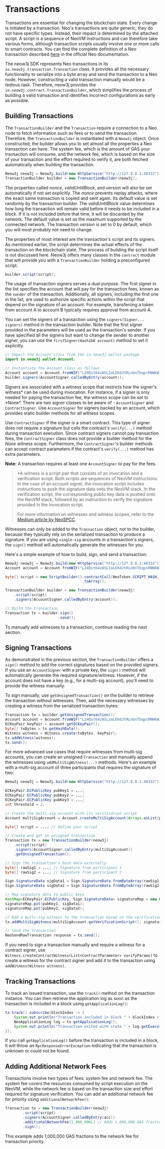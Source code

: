 # Transactions

Transactions are essential for changing the blockchain state. Every change is initiated by a transaction. Neo's transactions are quite generic; they do not have specific types. Instead, their impact is determined by the attached script. A script is a sequence of NeoVM instructions and can therefore take various forms, although transaction scripts usually involve one or more calls to smart contracts. You can find the complete definition of a Neo transaction described [here](https://docs.neo.org/docs/en-us/basic/concept/transaction.html) in the official Neo documentation.

The neow3j SDK represents Neo transactions in its `io.neow3j.transaction.Transaction` class. It provides all the necessary functionality to serialize into a byte array and send the transaction to a Neo node. However, constructing a valid transaction manually would be a tedious task. Therefore, neow3j provides the `io.neow3j.contract.TransactionBuilder`, which simplifies the process of building a valid transaction and identifies incorrect configurations as early as possible.

## Building Transactions

The `TransactionBuilder` and the `Transaction` require a connection to a Neo node to fetch information such as fees or to send the transaction. Therefore, the `TransactionBuilder` is instantiated with a `Neow3j` object. Once constructed, the builder allows you to set almost all the properties a Neo transaction can have. The system fee, which is the amount of GAS your transaction will consume, and the network fee, which is based on the size of your transaction and the effort required to verify it, are both fetched automatically when building the transaction.

```java
Neow3j neow3j = Neow3j.build(new HttpService("http://127.0.0.1:40332"));
TransactionBuilder builder = new TransactionBuilder(neow3j);
```

The properties called _nonce_, _validUntilBlock_, and _version_ will also be set automatically if not set explicitly. The _nonce_ prevents replay attacks, where the exact same transaction is copied and sent again. Its default value is set randomly by the transaction builder. The _validUntilBlock_ value determines how long the transaction will remain valid before it needs to be included in a block. If it is not included before that time, it will be discarded by the network. The default value is set as the maximum supported by the connected network. The transaction _version_ is set to 0 by default, which you will most probably not need to change.

The properties of most interest are the transaction's script and its signers. As mentioned earlier, the script determines the actual effects of the transaction on the blockchain state. The process of building the script itself is not discussed here. Neow3j offers many classes in the `contract` module that will provide you with a `TransactionBuilder` holding a preconfigured script.

```java
builder.script(script);
```

The usage of transaction signers serves a dual purpose. The first signer in the list specifies the account that will pay for the transaction fees, known as the `sender` of the transaction. Additionally, all signers, including the first one in the list, are used to authorize specific actions within the script that depend on the signature of an account. For example, transferring a token from account A to account B typically requires approval from account A.

You can set the signers of a transaction using the `signers(Signer... signers)` method in the transaction builder. Note that the first signer provided in the parameters will be used as the transaction's sender. If you have specified all the signers but want to change the sender to another signer, you can use the `firstSigner(Hash160 account)` method to set it explicitly.

```java
// Import the Account class from the io.neow3j.wallet package
import io.neow3j.wallet.Account;

// Instantiate the Account class as follows
Account account = Account.fromWIF("L24Qst64zASL2aLEKdJtRLnbnTbqpcRNWkWJ3yhDh2CLUtLdwYK2");
builder.signers(AccountSigner.calledByEntry(account));
```

Signers are associated with a witness scope that restricts how the signer's witness* can be used during invocation. For instance, if a signer is only needed for paying the transaction fee, the witness scope can be set to *None\*. There are two signer classes to be aware of - `AccountSigner` and `ContractSigner`. Use `AccountSigner` for signers backed by an account, which provides static builder methods for all witness scopes.

Use `ContractSigner` if the signer is a smart contract. This type of signer does not require a signature but calls the contract's `verify(...)` method during transaction execution. Since contract signers cannot pay transaction fees, the `ContractSigner` class does not provide a builder method for the _None_ witness scope. Furthermore, the `ContractSigner`'s builder methods can accept contract parameters if the contract's `verify(...)` method has extra parameters.

**Note:** A transaction requires at least one `AccountSigner` to pay for the fees.

> \*A witness is a script pair that consists of an invocation and a verification script. Both scripts are sequences of NeoVM instructions. In the case of an account signer, the invocation script includes instructions to push the signature data onto the NeoVM stack. In the verification script, the corresponding public key data is pushed onto the NeoVM stack, followed by an instruction to verify the signature provided in the invocation script.
>
> For more information on witnesses and witness scopes, refer to the [Medium article by NeoSPCC](https://neospcc.medium.com/thou-shalt-check-their-witnesses-485d2bf8375d).

Witnesses can only be added to the `Transaction` object, not to the builder, because they typically rely on the serialized transaction to produce a signature. If you are using `single-sig` accounts in a transaction's signers, the `sign()` method will automatically generate the witnesses for you.

Here's a simple example of how to build, sign, and send a transaction:

```java
Neow3j neow3j = Neow3j.build(new HttpService("http://127.0.0.1:40332"));
Account account = Account.fromWIF("L24Qst64zASL2aLEKdJtRLnbnTbqpcRNWkWJ3yhDh2CLUtLdwYK2");

byte[] script = new ScriptBuilder().contractCall(NeoToken.SCRIPT_HASH, "symbol", null)
                                   .toArray();

TransactionBuilder builder = new TransactionBuilder(neow3j)
    .script(script)
    .signers(AccountSigner.calledByEntry(account));

// Build the transaction
Transaction tx = builder.sign()
                        .send();
```

To manually add witnesses to a transaction, continue reading the next section.

## Signing Transactions

As demonstrated in the previous section, the `TransactionBuilder` offers a `sign()` method to add the correct signatures based on the provided signers. If you use an `AccountSigner` with a private key, the `sign()` method will automatically generate the required signature/witness. However, if the account does not have a key (e.g., for a multi-sig account), you'll need to provide the witness manually.

To sign manually, use `getUnsignedTransaction()` on the builder to retrieve the transaction without witnesses. Then, add the necessary witnesses by creating a witness from the serialized transaction bytes:

```java
Transaction tx = builder.getUnsignedTransaction();
Account account = Account.fromWIF("L24Qst64zASL2aLEKdJtRLnbnTbqpcRNWkWJ3yhDh2CLUtLdwYK2");
ECKeyPair keyPair = account.getECKeyPair();
byte[] txBytes = tx.getHashData();
Witness witness = Witness.create(txBytes, keyPair);
tx.addWitness(witness);
tx.send();
```

For more advanced use cases that require witnesses from multi-sig accounts, you can create an unsigned `Transaction` and manually append the witnesses using `addMultiSigWitness(...)` methods. Here's an example with a multi-sig account of three participants that requires the signature of two:

```java
Neow3j neow3j = Neow3j.build(new HttpService("http://127.0.0.1:40332"));

ECKeyPair.ECPublicKey pubKey1 = ...;
ECKeyPair.ECPublicKey pubKey2 = ...;
ECKeyPair.ECPublicKey pubKey3 = ...;
int threshold = 2;

// Create the multi-sig account with its verification script
Account multiSigAccount = Account.createMultiSigAccount(Arrays.asList(pubKey1, pubKey2, pubKey3), threshold);

byte[] script = ...; // Define your script

// Create and get an unsigned transaction
Transaction tx = new TransactionBuilder(neow3j)
    .script(script)
    .signers(AccountSigner.calledByEntry(multiSigAccount))
    .getUnsignedTransaction();

// Sign the transaction's hash data externally
byte[] rawSig1 = ...; // Signature from participant 1
byte[] rawSig2 = ...; // Signature from participant 2

Sign.SignatureData sigData1 = Sign.SignatureData.fromByteArray(rawSig1);
Sign.SignatureData sigData2 = Sign.SignatureData.fromByteArray(rawSig2);

// Map signature data to public keys
HashMap<ECKeyPair.ECPublicKey, Sign.SignatureData> signatureMap = new HashMap<>();
signatureMap.put(pubKey1, sigData1);
signatureMap.put(pubKey2, sigData2);

// Add a multi-sig witness to the transaction based on the verification script and signatures
tx.addMultiSigWitness(multiSigAccount.getVerificationScript(), signatureMap);

// Send the transaction
NeoSendRawTransaction response = tx.send();
```

If you need to sign a transaction manually and require a witness for a contract signer, use `Witness.createContractWitness(List<ContractParameter> verifyParams)` to create a witness for the contract signer and add it to the transaction using `addWitness(Witness witness)`.

## Tracking Transactions

To track an issued transaction, use the `track()` method on the transaction instance. You can then retrieve the application log as soon as the transaction is included in a block using `getApplicationLog()`:

```java
tx.track().subscribe(blockIndex -> {
    System.out.println("Transaction included in block " + blockIndex + ".");
    NeoApplicationLog log = tx.getApplicationLog();
    System.out.println("Transaction exited with state " + log.getExecutions().get(0).getState() + ".");
});
```

If you call `getApplicationLog()` before the transaction is included in a block, it will throw an `RpcResponseErrorException` indicating that the transaction is unknown or could not be found.

## Adding Additional Network Fees

Transactions involve two types of fees: system fee and network fee. The system fee covers the resources consumed by script execution on the NeoVM, while the network fee is based on the transaction size and effort required for signature verification. You can add an additional network fee for priority using `additionalNetworkFee()`:

```java
Transaction tx = new TransactionBuilder(neow3j)
        .script(script)
        .signers(AccountSigner.calledByEntry(acc))
        .additionalNetworkFee(1_000_000L) // Adds 1,000,000 GAS fractions (0.01 GAS)
        .sign();
```

This example adds 1,000,000 GAS fractions to the network fee for transaction priority.

